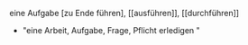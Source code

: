 eine Aufgabe [zu Ende führen], [[ausführen]], [[durchführen]]
-   "eine Arbeit, Aufgabe, Frage, Pflicht erledigen "